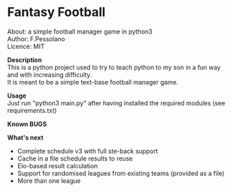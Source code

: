 # Fantasy Football  
About:      a simple football manager game in python3  
Author:     F.Pessolano  
Licence:    MIT  

**Description**  
This is a python project used to try to teach python to my son in a fun way and with increasing difficulty.  
It is meant to be a simple text-base football manager game.  

**Usage**  
Just run "python3 main.py" after having installed the required modules (see requirements.txt)  

**Known BUGS**  

**What's next**  
 - Complete schedule v3 with full ste-back support  
-  Cache in a file schedule results to reuse  
 - Elo-based result calculation  
 - Support for randomised leagues from existing teams (provided as a file)  
 - More than one league  





